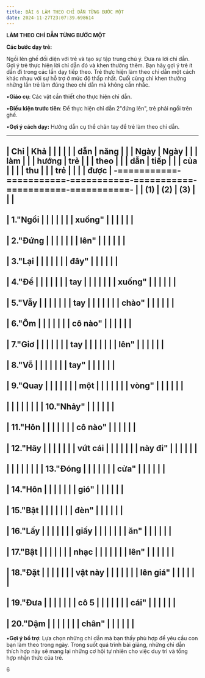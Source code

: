 ```yaml
---
title: BÀI 6 LÀM THEO CHỈ DẪN TỪNG BƯỚC MỘT
date: 2024-11-27T23:07:39.698614
---
```


**LÀM THEO CHỈ DẪN TỪNG BƯỚC MỘT**

**Các bước dạy trẻ:**

Ngồi lên ghế đối diện với trẻ và tạo sự tập trung chú ý. Đưa ra lời
chỉ dẫn. Gợi ý trẻ thực hiện lời chỉ dẫn đó và khen thưởng thêm. Bạn
hãy gợi ý trẻ ít dần đi trong các lần dạy tiếp theo. Trẻ thực hiện làm
theo chỉ dẫn một cách khác nhau với sự hỗ trợ ở mức độ thấp nhất. Cuối
cùng chỉ khen thưởng những lần trẻ làm đúng theo chỉ dẫn mà không cần
nhắc.

•**Giáo cụ**: Các vật cần thiết cho thực hiện chỉ dẫn.

•**Điều kiện trước tiên**: Để thực hiện chỉ dẫn 2"đứng lên", trẻ phải
ngồi trên ghế.

•**Gợi ý cách dạy:** Hướng dẫn cụ thể chân tay để trẻ làm theo chỉ
dẫn.

-------------------------------------------------------------------------
| **Chỉ     | **Khả   |           |           |         |         |
| dẫn**     | năng    |           |           | **Ngày** | **Ngày** |
|           | làm     |           |           | **hướng | **trẻ   |
|           | theo    |           |           | dẫn**   | tiếp    |
|           | của     |           |           |           | thu     |
|           | trẻ**   |           |           |           | được**  |
-===========-===========-===========-===========-===========-===========-
|           | **(1)**   | **(2)**   | **(3)**   |           |           |
-------------------------------------------------------------------------
| 1."Ngồi |           |           |           |           |           |
| xuống"  |           |           |           |           |           |
-------------------------------------------------------------------------
| 2."Đứng |           |           |           |           |           |
| lên"    |           |           |           |           |           |
-------------------------------------------------------------------------
| 3."Lại  |           |           |           |           |           |
| đây"    |           |           |           |           |           |
-------------------------------------------------------------------------
| 4."Để   |           |           |           |           |           |
| tay     |           |           |           |           |           |
| xuống"  |           |           |           |           |           |
-------------------------------------------------------------------------
| 5."Vẫy  |           |           |           |           |           |
| tay     |           |           |           |           |           |
| chào"   |           |           |           |           |           |
-------------------------------------------------------------------------
| 6."Ôm   |           |           |           |           |           |
| cô nào" |           |           |           |           |           |
-------------------------------------------------------------------------
| 7."Giơ  |           |           |           |           |           |
| tay     |           |           |           |           |           |
| lên"    |           |           |           |           |           |
-------------------------------------------------------------------------
| 8."Vỗ   |           |           |           |           |           |
| tay"    |           |           |           |           |           |
-------------------------------------------------------------------------
| 9."Quay |           |           |           |           |           |
| một     |           |           |           |           |           |
| vòng"   |           |           |           |           |           |
-------------------------------------------------------------------------
|         |           |           |           |           |           |
| 10."Nhảy" |           |           |           |           |           |
-------------------------------------------------------------------------
| 11."Hôn |           |           |           |           |           |
| cô nào" |           |           |           |           |           |
-------------------------------------------------------------------------
| 12."Hãy |           |           |           |           |           |
| vứt cái |           |           |           |           |           |
| này đi" |           |           |           |           |           |
-------------------------------------------------------------------------
|         |           |           |           |           |           |
|  13."Đóng |           |           |           |           |           |
| cửa"    |           |           |           |           |           |
-------------------------------------------------------------------------
| 14."Hôn |           |           |           |           |           |
| gió"    |           |           |           |           |           |
-------------------------------------------------------------------------
| 15."Bật |           |           |           |           |           |
| đèn"    |           |           |           |           |           |
-------------------------------------------------------------------------
| 16."Lấy |           |           |           |           |           |
| giấy    |           |           |           |           |           |
| ăn"     |           |           |           |           |           |
-------------------------------------------------------------------------
| 17."Bật |           |           |           |           |           |
| nhạc    |           |           |           |           |           |
| lên"    |           |           |           |           |           |
-------------------------------------------------------------------------
| 18."Đặt   |           |           |           |           |           |
| vật này   |           |           |           |           |           |
| lên giá"  |           |           |           |           |           |
-------------------------------------------------------------------------
| 19."Đưa |           |           |           |           |           |
| cô 5    |           |           |           |           |           |
| cái"    |           |           |           |           |           |
-------------------------------------------------------------------------
| 20."Dậm |           |           |           |           |           |
| chân"   |           |           |           |           |           |
-------------------------------------------------------------------------

•**Gợi ý bổ trợ**: Lựa chọn những chỉ dẫn mà bạn thấy phù hợp để yêu
cầu con bạn làm theo trong ngày. Trong suốt quá trình bài giảng, những
chỉ dẫn thích hợp này sẽ mang lại những cơ hội tự nhiên cho việc duy
trì và tổng hợp nhận thức của trẻ.

6

